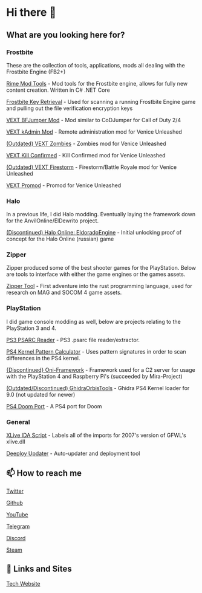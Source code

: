 # Hi there 👋

## What are you looking here for?

### Frostbite

These are the collection of tools, applications, mods all dealing with the Frostbite Engine (FB2+)

[Rime Mod Tools](https://github.com/kiwidoggie/Rime) - Mod tools for the Frostbite engine, allows for fully new content creation. Written in C# .NET Core

[Frostbite Key Retrieval](https://github.com/kiwidoggie/FrostbiteKeyRetrieval) - Used for scanning a running Frostbite Engine game and pulling out the file verification encryption keys

[VEXT BFJumper Mod](https://github.com/kiwidoggie/VEXT-BFJumper) - Mod similar to CoDJumper for Call of Duty 2/4

[VEXT kAdmin Mod](https://github.com/kiwidoggie/kAdmin) - Remote administration mod for Venice Unleashed

[(Outdated) VEXT Zombies](https://github.com/kiwidoggie/VEXT-Zombies) - Zombies mod for Venice Unleashed

[VEXT Kill Confirmed](https://github.com/kiwidoggie/VEXT-KillConfirmed) - Kill Confirmed mod for Venice Unleashed

[(Outdated) VEXT Firestorm](https://github.com/kiwidoggie/VEXT-BR) - Firestorm/Battle Royale mod for Venice Unleashed

[VEXT Promod](https://github.com/kiwidoggie/kPM) - Promod for Venice Unleashed


### Halo

In a previous life, I did Halo modding. Eventually laying the framework down for the AnvilOnline/ElDewrito project.

[(Discontinued) Halo Online: EldoradoEngine](https://github.com/kiwidoggie/EldoradoEngine) - Initial unlocking proof of concept for the Halo Online (russian) game

### Zipper

Zipper produced some of the best shooter games for the PlayStation. Below are tools to interface with either the game engines or the games assets.

[Zipper Tool](https://github.com/kiwidoggie/zt) - First adventure into the rust programming language, used for research on MAG and SOCOM 4 game assets.

### PlayStation

I did game console modding as well, below are projects relating to the PlayStation 3 and 4.

[PS3 PSARC Reader](https://github.com/kiwidoggie/PSARCReader) - PS3 .psarc file reader/extractor.

[PS4 Kernel Pattern Calculator](https://github.com/kiwidoggie/PS4DeltaCalculator) - Uses pattern signatures in order to scan differences in the PS4 kernel.

[{Discontinued} Oni-Framework](https://github.com/kiwidoggie/oni-framework) - Framework used for a C2 server for usage with the PlayStation 4 and Raspberry Pi's (succeeded by Mira-Project)

[(Outdated/Discontinued) GhidraOrbisTools](https://github.com/kiwidoggie/GhidraOrbisTools) - Ghidra PS4 Kernel loader for 9.0 (not updated for newer)

[PS4 Doom Port](https://github.com/kiwidoggie/doomgeneric) - A PS4 port for Doom


### General

[XLive IDA Script](https://github.com/kiwidoggie/XLiveIDAScript) - Labels all of the imports for 2007's version of GFWL's xlive.dll

[Deeploy Updater](https://github.com/kiwidoggie/Deeploy) - Auto-updater and deployment tool

## 📫 How to reach me

[Twitter](https://twitter.com/kd_tech_)

[Github](https://github.com/kiwidoggie)

[YouTube](https://youtube.com/kiwidoggie)

[Telegram](https://t.me/kiwidog)

[Discord](https://discord.gg/69FKAf8)

[Steam](https://steamcommunity.com/id/kiwidoggie)

## 🌱 Links and Sites

[Tech Website](http://kiwidog.me)




<!--
**kiwidoggie/kiwidoggie** is a ✨ _special_ ✨ repository because its `README.md` (this file) appears on your GitHub profile.

Here are some ideas to get you started:

- 🔭 I’m currently working on ...
- 🌱 I’m currently learning ...
- 👯 I’m looking to collaborate on ...
- 🤔 I’m looking for help with ...
- 💬 Ask me about ...
- 📫 How to reach me: ...
- 😄 Pronouns: ...
- ⚡ Fun fact: ...
-->
